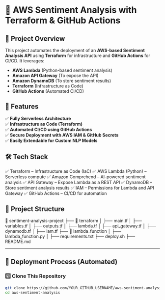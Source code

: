 # 🚀 AWS Sentiment Analysis with Terraform & GitHub Actions

## 📝 Project Overview
This project automates the deployment of an **AWS-based Sentiment Analysis API** using **Terraform** for infrastructure and **GitHub Actions** for CI/CD. It leverages:
- **AWS Lambda** (Python-based sentiment analysis)
- **Amazon API Gateway** (To expose the API)
- **Amazon DynamoDB** (To store sentiment results)
- **Terraform** (Infrastructure as Code)
- **GitHub Actions** (Automated CI/CD)

## 📌 Features
✅ **Fully Serverless Architecture**  
✅ **Infrastructure as Code (Terraform)**  
✅ **Automated CI/CD using GitHub Actions**  
✅ **Secure Deployment with AWS IAM & GitHub Secrets**  
✅ **Easily Extendable for Custom NLP Models**  

## 🛠 Tech Stack

✅ Terraform – Infrastructure as Code (IaC)
✅ AWS Lambda (Python) – Serverless compute
✅ Amazon Comprehend – AI-powered sentiment analysis
✅ API Gateway – Expose Lambda as a REST API
✅ DynamoDB – Store sentiment analysis results
✅ IAM – Permissions for Lambda and API Gateway
✅ GitHub Actions – CI/CD for automation

## 📁 Project Structure

📂 sentiment-analysis-project
 ├── 📂 terraform
 │   ├── main.tf
 │   ├── variables.tf
 │   ├── outputs.tf
 │   ├── lambda.tf
 │   ├── api_gateway.tf
 │   ├── dynamodb.tf
 │   ├── iam.tf
 ├── 📂 lambda_function
 │   ├── lambda_function.py
 │   ├── requirements.txt
 ├── deploy.sh
 ├── README.md

---

## 🚀 Deployment Process (Automated)
### **1️⃣ Clone This Repository**
```sh
git clone https://github.com/YOUR_GITHUB_USERNAME/aws-sentiment-analysis.git
cd aws-sentiment-analysis
